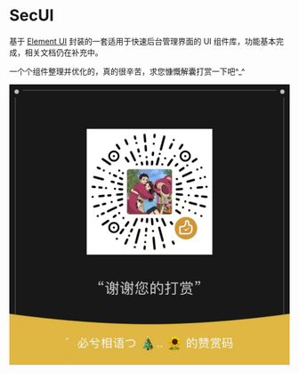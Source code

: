 SecUI
==========

基于 [Element UI](https://element.eleme.cn/#/zh-CN) 封装的一套适用于快速后台管理界面的 UI 组件库，功能基本完成，相关文档仍在补充中。

一个个组件整理并优化的，真的很辛苦，求您慷慨解囊打赏一下吧^_^

![求打赏](./q.jpg)
